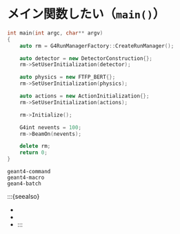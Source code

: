 # メイン関数したい（``main()``）

```cpp
int main(int argc, char** argv)
{
    auto rm = G4RunManagerFactory::CreateRunManager();

    auto detector = new DetectorConstruction{};
    rm->SetUserInitialization(detector);

    auto physics = new FTFP_BERT{};
    rm->SetUserInitialization(physics);

    auto actions = new ActionInitialization{};
    rm->SetUserInitialization(actions);

    rm->Initialize();

    G4int nevents = 100;
    rm->BeamOn(nevents);

    delete rm;
    return 0;
}
```

```{toctree}
geant4-command
geant4-macro
gean4-batch
```


:::{seealso}
- [](./geant4-detectorconstruction.md)
- [](./geant4-physicslist.md)
- [](./geant4-actioninitialization.md)
:::
